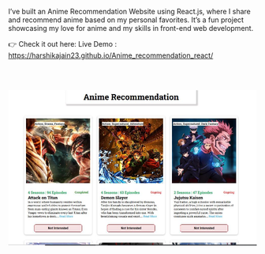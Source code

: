 I’ve built an Anime Recommendation Website using React.js, where I share and recommend anime based on my personal favorites.
It’s a fun project showcasing my love for anime and my skills in front-end web development.

👉 Check it out here: Live Demo :
https://harshikajain23.github.io/Anime_recommendation_react/

<br>
<br>


![Alt Text](src/assets/anime_recommendation_using_react.JPG)
